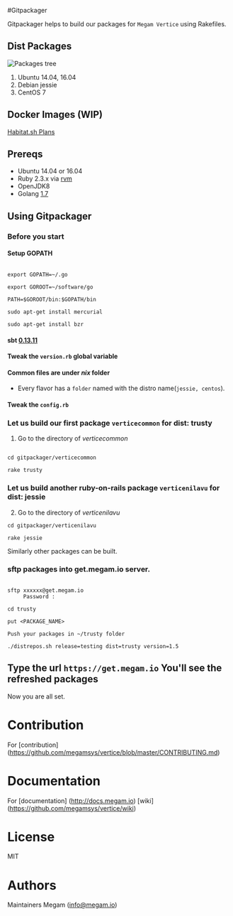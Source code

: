 #Gitpackager

Gitpackager helps to build our packages for `Megam Vertice` using Rakefiles.

## Dist Packages

![Packages tree](https://github.com/megamsys/packager/blob/master/images/autopackages.png)

1. Ubuntu 14.04, 16.04
2. Debian jessie
3. CentOS 7

## Docker Images (WIP)

[Habitat.sh Plans](https://github.com/megamsys/habitat_plans)


## Prereqs

- Ubuntu 14.04 or 16.04
- Ruby 2.3.x via [rvm](http://devcenter.megam.io/2015/03/03/megam_install_ruby/)
- OpenJDK8
- Golang [1.7](https://golang.org/dl/)


## Using Gitpackager


### Before you start

#### Setup GOPATH

```

export GOPATH=~/.go

export GOROOT=~/software/go

PATH=$GOROOT/bin:$GOPATH/bin

sudo apt-get install mercurial

sudo apt-get install bzr

```

#### sbt [0.13.11](http://devcenter.megam.io/2015/03/16/setting-up-scala-sbt-play-akka/)

#### Tweak the `version.rb` global variable

#### Common files are under *nix* folder

- Every flavor has a `folder` named with the distro name(`jessie, centos`).

#### Tweak the `config.rb`


### Let us build our first package `verticecommon` for dist: trusty

1. Go to the directory of *verticecommon*

```

cd gitpackager/verticecommon

rake trusty

```

### Let us build another ruby-on-rails package `verticenilavu` for dist: jessie

2. Go to the directory of *verticenilavu*

```
cd gitpackager/verticenilavu

rake jessie

```

Similarly other packages can be built.

### sftp packages into get.megam.io server.

```

sftp xxxxxx@get.megam.io
     Password :

cd trusty

put <PACKAGE_NAME>

Push your packages in ~/trusty folder

./distrepos.sh release=testing dist=trusty version=1.5

```

## Type the url `https://get.megam.io`  You'll see the refreshed packages

Now you are all set.

# Contribution

For [contribution] (https://github.com/megamsys/vertice/blob/master/CONTRIBUTING.md)

# Documentation

For [documentation] (http://docs.megam.io)
    [wiki] (https://github.com/megamsys/vertice/wiki)

# License

MIT


# Authors

Maintainers Megam (<info@megam.io>)
